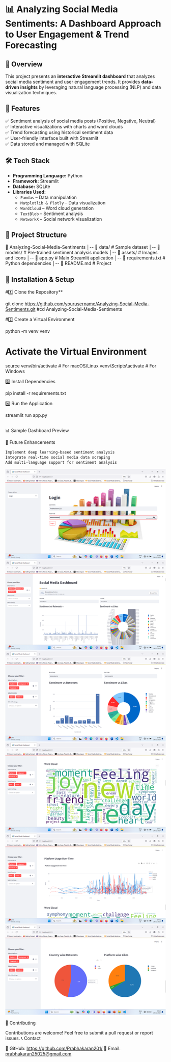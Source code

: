 # 📊 Analyzing Social Media Sentiments: A Dashboard Approach to User Engagement & Trend Forecasting  

## 🌟 Overview  
This project presents an **interactive Streamlit dashboard** that analyzes social media sentiment and user engagement trends. It provides **data-driven insights** by leveraging natural language processing (NLP) and data visualization techniques.  

## 🚀 Features  
✅ Sentiment analysis of social media posts (Positive, Negative, Neutral)  
✅ Interactive visualizations with charts and word clouds  
✅ Trend forecasting using historical sentiment data  
✅ User-friendly interface built with Streamlit  
✅ Data stored and managed with SQLite  

## 🛠️ Tech Stack  
- **Programming Language:** Python  
- **Framework:** Streamlit  
- **Database:** SQLite  
- **Libraries Used:**  
  - `Pandas` – Data manipulation  
  - `Matplotlib & Plotly` – Data visualization  
  - `WordCloud` – Word cloud generation  
  - `TextBlob` – Sentiment analysis  
  - `NetworkX` – Social network visualization  

## 📂 Project Structure  
📁 Analyzing-Social-Media-Sentiments │-- 📂 data/ # Sample dataset │-- 📂 models/ # Pre-trained sentiment analysis models │-- 📂 assets/ # Images and icons │-- 📜 app.py # Main Streamlit application │-- 📜 requirements.txt # Python dependencies │-- 📜 README.md # Project 


## 🔧 Installation & Setup  
#1️⃣ Clone the Repository**  

git clone https://github.com/yourusername/Analyzing-Social-Media-Sentiments.git
#cd Analyzing-Social-Media-Sentiments

#2️⃣ Create a Virtual Environment

python -m venv venv

# Activate the Virtual Environment
source venv/bin/activate  # For macOS/Linux
venv\Scripts\activate     # For Windows

3️⃣ Install Dependencies

pip install -r requirements.txt

4️⃣ Run the Application

streamlit run app.py
##

📊 Sample Dashboard Preview

📌 Future Enhancements

    Implement deep learning-based sentiment analysis
    Integrate real-time social media data scraping
    Add multi-language support for sentiment analysis
![Dashboard Preview](https://raw.githubusercontent.com/Prabhakaran201/socialmedia/master/image/Screenshot%20(26).png)
![Dashboard Preview](https://raw.githubusercontent.com/Prabhakaran201/socialmedia/master/image/Screenshot%20(27).png)
![Dashboard Preview](https://raw.githubusercontent.com/Prabhakaran201/socialmedia/master/image/Screenshot%20(28).png)
![Dashboard Preview](https://raw.githubusercontent.com/Prabhakaran201/socialmedia/master/image/Screenshot%20(31).png)
![Dashboard Preview](https://raw.githubusercontent.com/Prabhakaran201/socialmedia/master/image/Screenshot%20(33).png)
![Dashboard Preview](https://raw.githubusercontent.com/Prabhakaran201/socialmedia/master/image/Screenshot%20(23).png)

🤝 Contributing

Contributions are welcome! Feel free to submit a pull request or report issues.
📞 Contact

🔗 GitHub: https://github.com/Prabhakaran201/
📧 Email: prabhakaran25025@gmail.com

